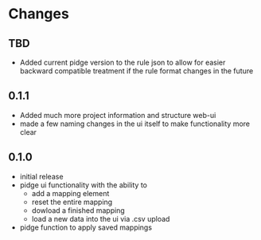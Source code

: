# Changes

## TBD
- Added current pidge version to the rule json to allow for easier backward compatible
    treatment if the rule format changes in the future

## 0.1.1
- Added much more project information and structure web-ui
- made a few naming changes in the ui itself to make functionality more clear

## 0.1.0
- initial release
- pidge ui functionality with the ability to
    - add a mapping element
    - reset the entire mapping
    - dowload a finished mapping
    - load a new data into the ui via .csv upload
- pidge function to apply saved mappings
